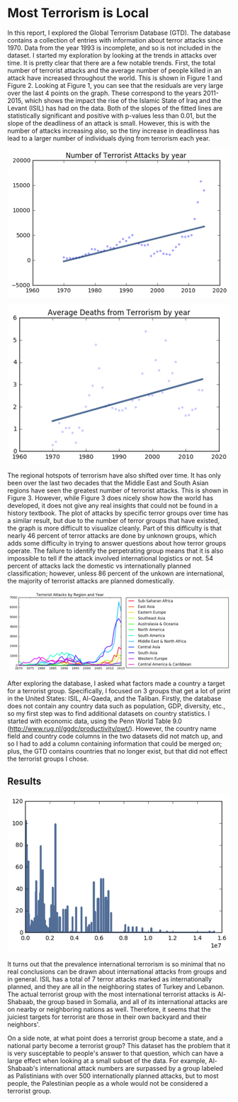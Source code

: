 Most Terrorism is Local
================

In this report, I explored the Global Terrorism Database (GTD). The database contains a collection of entries with information about terror attacks since 1970. Data from the year 1993 is incomplete, and so is not included in the dataset. I started my exploration by looking at the trends in attacks over time. It is pretty clear that there are a few notable trends. First, the total number of terrorist attacks and the average number of people killed in an attack have increased throughout the world. This is shown in Figure 1 and Figure 2. Looking at Figure 1, you can see that the residuals are very large over the last 4 points on the graph. These correspond to the years 2011-2015, which shows the impact the rise of the Islamic State of Iraq and the Levant (ISIL) has had on the data. Both of the slopes of the fitted lines are statistically significant and positive with p-values less than 0.01, but the slope of the deadliness of an attack is small. However, this is with the number of attacks increasing also, so the tiny increase in deadliness has lead to a larger number of individuals dying from terrorism each year.  

![figure1][chart1]

![figure2][chart2]

The regional hotspots of terrorism have also shifted over time. It has only been over the last two decades that the Middle East and South Asian regions have seen the greatest number of terrorist attacks. This is shown in Figure 3. However, while Figure 3 does nicely show how the world has developed, it does not give any real insights that could not be found in a history textbook. The plot of attacks by specific terror groups over time has a similar result, but due to the number of terror groups that have existed, the graph is more difficult to visualize cleanly. Part of this difficulty is that nearly 46 percent of terror attacks are done by unknown groups, which adds some difficulty in trying to answer questions about how terror groups operate. The failure to identify the perpetrating group means that it is also impossible to tell if the attack involved international logistics or not. 54 percent of attacks lack the domestic vs internationally planned classification; however, unless 86 percent of the unkown are international, the majority of terrorist attacks are planned domestically. 

![figure3][chart3]

After exploring the database, I asked what factors made a country a target for a terrorist group. Specifically, I focused on 3 groups that get a lot of print in the United States: ISIL, Al-Qaeda, and the Taliban. Firstly, the database does not contain any country data such as population, GDP, diversity, etc., so my first step was to find additional datasets on country statistics. I started with economic data, using the Penn World Table 9.0 (http://www.rug.nl/ggdc/productivity/pwt/). However, the country name field and country code columns in the two datasets did not match up, and so I had to add a column containing information that could be merged on; plus, the GTD contains countries that no longer exist, but that did not effect the terrorist groups I chose. 

Results
-----------
![figure][chart4]

It turns out that the prevalence international terrorism is so minimal that no real conclusions can be drawn about international attacks from groups and in general. ISIL has a total of 7 terror attacks marked as internationally planned, and they are all in the neighboring states of Turkey and Lebanon. The actual terrorist group with the most international terrorist attacks is Al-Shabaab, the group based in Somalia, and all of its international attacks are on nearby or neighboring nations as well. Therefore, it seems that the juiciest targets for terrorist are those in their own backyard and their neighbors'. 

On a side note, at what point does a terrorist group become a state, and a national party become a terrorist group? This dataset has the problem that it is very susceptable to people's answer to that question, which can have a large effect when looking at a small subset of the data. For example, Al-Shabaab's international attack numbers are surpassed by a group labeled as Palistinians with over 500 internationally planned attacks, but to most people, the Palestinian people as a whole would not be considered a terrorist group.  

[chart1]: https://github.com/rvanderheyde/ThinkStats2/blob/master/reports/Unknown-5
[chart2]: https://github.com/rvanderheyde/ThinkStats2/blob/master/reports/Unknown-7
[chart3]: https://github.com/rvanderheyde/ThinkStats2/blob/master/reports/Unknown-8
[chart4]: https://github.com/rvanderheyde/ThinkStats2/blob/master/reports/Unknown-6
